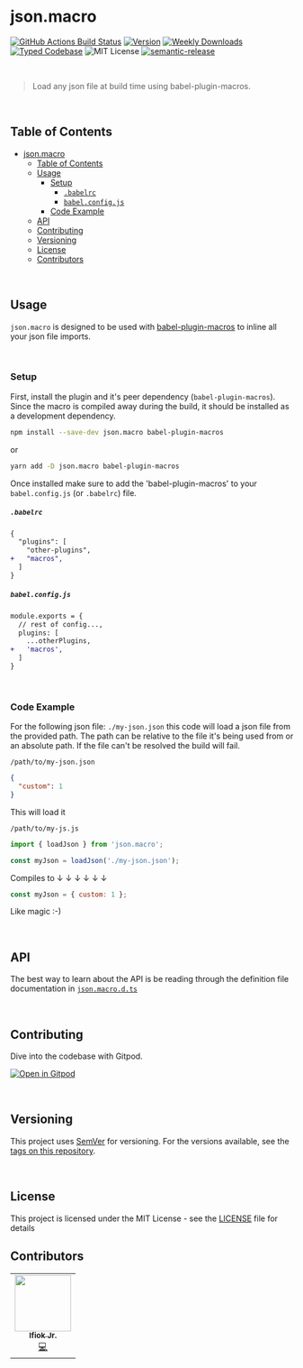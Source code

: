 # json.macro

[![GitHub Actions Build Status](https://github.com/ifiokjr/json.macro/workflows/Node%20CI/badge.svg)](https://github.com/ifiokjr/json.macro/actions?query=workflow%3A%22Node+CI%22)
[![Version][version]][npm]
[![Weekly Downloads][downloads-badge]][npm]
[![Typed Codebase][typescript]](./src/index.ts)
![MIT License][license]
[![semantic-release](https://img.shields.io/badge/%20%20%F0%9F%93%A6%F0%9F%9A%80-semantic--release-e10079.svg)](https://github.com/semantic-release/semantic-release)

<br />

> Load any json file at build time using babel-plugin-macros.

<br />

## Table of Contents

- [json.macro](#jsonmacro)
  - [Table of Contents](#table-of-contents)
  - [Usage](#usage)
    - [Setup](#setup)
        - [`.babelrc`](#babelrc)
        - [`babel.config.js`](#babelconfigjs)
    - [Code Example](#code-example)
  - [API](#api)
  - [Contributing](#contributing)
  - [Versioning](#versioning)
  - [License](#license)
  - [Contributors](#contributors)

<br />

## Usage

`json.macro` is designed to be used with [babel-plugin-macros](https://github.com/kentcdodds/babel-plugin-macros) to inline all your json file imports.

<br />

### Setup

First, install the plugin and it's peer dependency (`babel-plugin-macros`). Since the macro is compiled away during the build, it should be installed as a development dependency.

```bash
npm install --save-dev json.macro babel-plugin-macros
```

or

```bash
yarn add -D json.macro babel-plugin-macros
```

Once installed make sure to add the 'babel-plugin-macros' to your `babel.config.js` (or `.babelrc`) file.

##### `.babelrc`

```diff
{
  "plugins": [
    "other-plugins",
+   "macros",
  ]
}
```

##### `babel.config.js`

```diff
module.exports = {
  // rest of config...,
  plugins: [
    ...otherPlugins,
+   'macros',
  ]
}
```

<br />

### Code Example

For the following json file: `./my-json.json` this code will load a json file from the provided path. The path can be relative to the file it's being used from or an absolute path. If the file can't be resolved the build will fail.

`/path/to/my-json.json`

```json
{
  "custom": 1
}
```

This will load it

`/path/to/my-js.js`

```js
import { loadJson } from 'json.macro';

const myJson = loadJson('./my-json.json');
```

Compiles to ↓ ↓ ↓ ↓ ↓ ↓

```js
const myJson = { custom: 1 };
```

Like magic :-)

<br />

## API

The best way to learn about the API is be reading through the definition file documentation in [`json.macro.d.ts`](https://github.com/ifiokjr/json.macro/blob/master/json.macro.d.ts)

<br />

## Contributing

Dive into the codebase with Gitpod.

[![Open in Gitpod](https://gitpod.io/button/open-in-gitpod.svg)](https://gitpod.io/#https://github.com/ifiokjr/json.macro)

<br />

## Versioning

This project uses [SemVer](http://semver.org/) for versioning. For the versions available, see the
[tags on this repository](https://github.com/ifiokjr/json.macro/tags).

<br />

## License

This project is licensed under the MIT License - see the [LICENSE](LICENSE) file for details

## Contributors

<!-- ALL-CONTRIBUTORS-LIST:START - Do not remove or modify this section -->
<!-- prettier-ignore-start -->
<!-- markdownlint-disable -->
<table>
  <tr>
    <td align="center"><a href="https://ifiokjr.com"><img src="https://avatars2.githubusercontent.com/u/1160934?v=4" width="100px;" alt=""/><br /><sub><b>Ifiok Jr.</b></sub></a><br /><a href="https://github.com/ifiokjr/json.macro/commits?author=ifiokjr" title="Code">💻</a></td>
  </tr>
</table>

<!-- markdownlint-enable -->
<!-- prettier-ignore-end -->

<!-- ALL-CONTRIBUTORS-LIST:END -->

[version]: https://flat.badgen.net/npm/v/json.macro
[npm]: https://npmjs.com/package/json.macro
[license]: https://flat.badgen.net/badge/license/MIT/purple
[size]: https://bundlephobia.com/result?p=#json.macro
[size-badge]: https://flat.badgen.net/bundlephobia/minzip/json.macro
[typescript]: https://flat.badgen.net/badge/icon/TypeScript/?icon=typescript&label&labelColor=blue&color=555555
[downloads-badge]: https://badgen.net/npm/dw/json.macro/red?icon=npm
